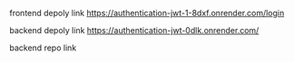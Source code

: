 frontend depoly link https://authentication-jwt-1-8dxf.onrender.com/login

backend depoly link https://authentication-jwt-0dlk.onrender.com/

backend repo link 

